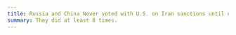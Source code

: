 ```yaml
---
title: Russia and China Never voted with U.S. on Iran sanctions until nuclear deal
summary: They did at least 8 times.
---
```

